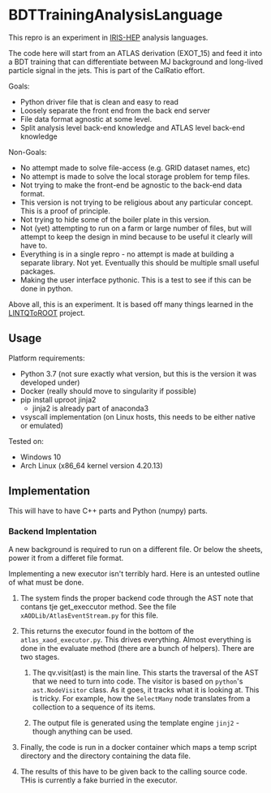 # BDTTrainingAnalysisLanguage

This repro is an experiment in [IRIS-HEP](http://iris-hep.org) analysis languages.

The code here will start from an ATLAS derivation (EXOT_15) and feed it into
a BDT training that can differentiate between MJ background and long-lived
particle signal in the jets. This is part of the CalRatio effort.

Goals:

- Python driver file that is clean and easy to read
- Loosely separate the front end from the back end server
- File data format agnostic at some level.
- Split analysis level back-end knowledge and ATLAS level back-end knowledge

Non-Goals:

- No attempt made to solve file-access (e.g. GRID dataset names, etc)
- No attempt is made to solve the local storage problem for temp files.
- Not trying to make the front-end be agnostic to the back-end data format.
- This version is not trying to be religious about any particular concept. This is a proof of principle.
- Not trying to hide some of the boiler plate in this version.
- Not (yet) attempting to run on a farm or large number of files, but will attempt to keep the design in mind because to be useful it clearly will have to.
- Everything is in a single repro - no attempt is made at building a separate library. Not yet. Eventually this should be multiple small useful packages.
- Making the user interface pythonic. This is a test to see if this can be done in python.

Above all, this is an experiment. It is based off many things learned in the [LINTQToROOT](https://github.com/gordonwatts/LINQtoROOT) project.

## Usage

Platform requirements:

- Python 3.7 (not sure exactly what version, but this is the version it was developed under)
- Docker (really should move to singularity if possible)
- pip install uproot jinja2
  - jinja2 is already part of anaconda3
- vsyscall implementation (on Linux hosts, this needs to be either native or emulated)


Tested on:

- Windows 10
- Arch Linux (x86_64 kernel version 4.20.13)

## Implementation

This will have to have C++ parts and Python (numpy) parts.

### Backend Implentation

A new background is required to run on a different file. Or below the sheets, power it from a differet
file format.

Implementing a new executor isn't terribly hard. Here is an untested outline of what must be done.

1. The system finds the proper backend code through the AST note that contans tje get_execcutor method. See the file `xAODLib/AtlasEventStream.py` for this file.

1. This returns the executor found in the bottom of the `atlas_xaod_executor.py`. This drives everything. Almost everything is done in the evaluate method (there are a bunch of helpers). There are two stages.

    1. The qv.visit(ast) is the main line. This starts the traversal of the AST that we need to turn into code. The visitor is based on `python`'s `ast.NodeVisitor` class. As it goes, it tracks what it is looking at. This is tricky. For example, how the `SelectMany` node translates from a collection to a sequence of its items.

    1. The output file is generated using the template engine `jinj2` - though anything can be used.

1. Finally, the code is run in a docker container which maps a temp script directory and the directory containing the data file.

1. The results of this have to be given back to the calling source code. THis is currently a fake burried in the executor.

